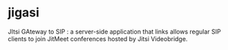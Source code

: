 jigasi
======

JItsi GAteway to SIP : a server-side application that links allows regular SIP clients to join JitMeet conferences hosted by Jitsi Videobridge.
